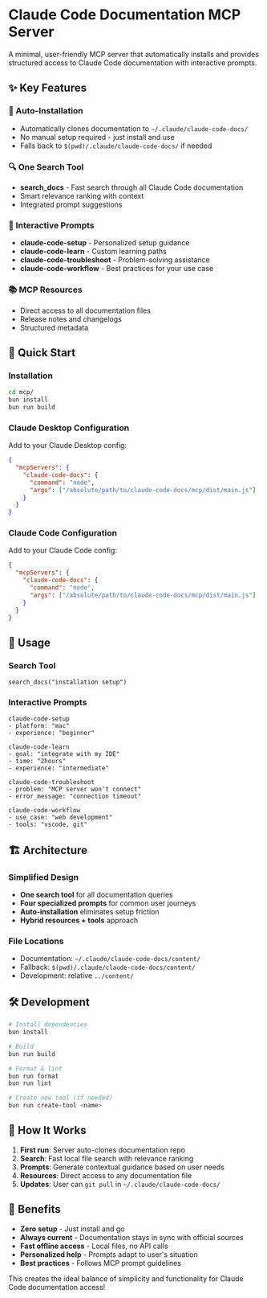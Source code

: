 # Claude Code Documentation MCP Server

A minimal, user-friendly MCP server that automatically installs and provides structured access to Claude Code documentation with interactive prompts.

## ✨ Key Features

### 🚀 Auto-Installation
- Automatically clones documentation to `~/.claude/claude-code-docs/`
- No manual setup required - just install and use
- Falls back to `$(pwd)/.claude/claude-code-docs/` if needed

### 🔍 One Search Tool
- **search_docs** - Fast search through all Claude Code documentation
- Smart relevance ranking with context
- Integrated prompt suggestions

### 🎯 Interactive Prompts
- **claude-code-setup** - Personalized setup guidance
- **claude-code-learn** - Custom learning paths
- **claude-code-troubleshoot** - Problem-solving assistance  
- **claude-code-workflow** - Best practices for your use case

### 📚 MCP Resources
- Direct access to all documentation files
- Release notes and changelogs
- Structured metadata

## 🚀 Quick Start

### Installation

```bash
cd mcp/
bun install
bun run build
```

### Claude Desktop Configuration

Add to your Claude Desktop config:

```json
{
  "mcpServers": {
    "claude-code-docs": {
      "command": "node",
      "args": ["/absolute/path/to/claude-code-docs/mcp/dist/main.js"]
    }
  }
}
```

### Claude Code Configuration

Add to your Claude Code config:

```json
{
  "mcpServers": {
    "claude-code-docs": {
      "command": "node", 
      "args": ["/absolute/path/to/claude-code-docs/mcp/dist/main.js"]
    }
  }
}
```

## 📖 Usage

### Search Tool

```
search_docs("installation setup")
```

### Interactive Prompts

```
claude-code-setup
- platform: "mac" 
- experience: "beginner"
```

```
claude-code-learn
- goal: "integrate with my IDE"
- time: "2hours"
- experience: "intermediate"
```

```
claude-code-troubleshoot
- problem: "MCP server won't connect"
- error_message: "connection timeout"
```

```
claude-code-workflow  
- use_case: "web development"
- tools: "vscode, git"
```

## 🏗️ Architecture

### Simplified Design
- **One search tool** for all documentation queries
- **Four specialized prompts** for common user journeys
- **Auto-installation** eliminates setup friction
- **Hybrid resources + tools** approach

### File Locations
- Documentation: `~/.claude/claude-code-docs/content/`
- Fallback: `$(pwd)/.claude/claude-code-docs/content/`
- Development: relative `../content/`

## 🛠️ Development

```bash
# Install dependencies
bun install

# Build
bun run build

# Format & lint
bun run format
bun run lint

# Create new tool (if needed)
bun run create-tool <name>
```

## 🔄 How It Works

1. **First run**: Server auto-clones documentation repo
2. **Search**: Fast local file search with relevance ranking
3. **Prompts**: Generate contextual guidance based on user needs
4. **Resources**: Direct access to any documentation file
5. **Updates**: User can `git pull` in `~/.claude/claude-code-docs/`

## 🎯 Benefits

- **Zero setup** - Just install and go
- **Always current** - Documentation stays in sync with official sources  
- **Fast offline access** - Local files, no API calls
- **Personalized help** - Prompts adapt to user's situation
- **Best practices** - Follows MCP prompt guidelines

This creates the ideal balance of simplicity and functionality for Claude Code documentation access!
